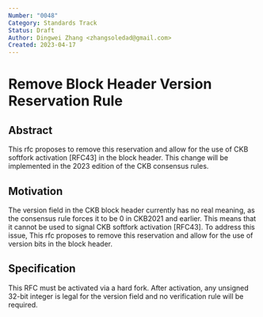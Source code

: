 ```yaml
---
Number: "0048"
Category: Standards Track
Status: Draft
Author: Dingwei Zhang <zhangsoledad@gmail.com>
Created: 2023-04-17
---
```


# Remove Block Header Version Reservation Rule


## Abstract

This rfc proposes to remove this reservation and allow for the use of CKB softfork activation [RFC43] in the block header. This change will be implemented in the 2023 edition of the CKB consensus rules.

## Motivation

The version field in the CKB block header currently has no real meaning, as the consensus rule forces it to be 0 in CKB2021 and earlier. This means that it cannot be used to signal CKB softfork activation [RFC43]. To address this issue, This rfc proposes to remove this reservation and allow for the use of version bits in the block header.

## Specification

This RFC must be activated via a hard fork. After activation, any unsigned 32-bit integer is legal for the version field and no verification rule will be required.
